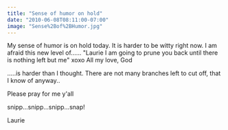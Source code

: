 ```yaml
---
title: "Sense of humor on hold"
date: "2010-06-08T08:11:00-07:00"
image: "Sense%2Bof%2BHumor.jpg"
---
```


My sense of humor is on hold today. It is harder to be witty right now. I am afraid this new level of...... 
"Laurie I am going to prune you back until there is nothing left but me" 
xoxo
All my love,
God

.....is harder than I thought. There are not many branches left to cut off, that I know of anyway..

Please pray for me y'all

snipp...snipp...snipp...snap!

Laurie